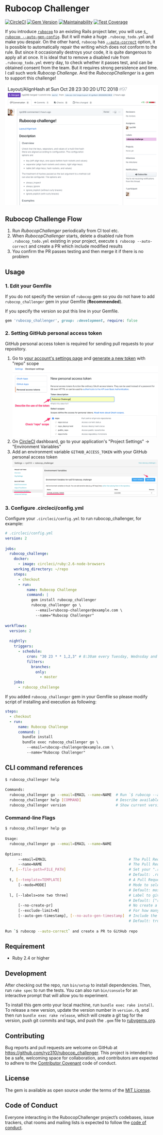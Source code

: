 # Rubocop Challenger

[![CircleCI](https://circleci.com/gh/ryz310/rubocop_challenger/tree/master.svg?style=svg&circle-token=cdf0ffce5b4c0c7804b50dde00ca5ef09cbadb67)](https://circleci.com/gh/ryz310/rubocop_challenger/tree/master) [![Gem Version](https://badge.fury.io/rb/rubocop_challenger.svg)](https://badge.fury.io/rb/rubocop_challenger) [![Maintainability](https://api.codeclimate.com/v1/badges/a18c1c17fc534bb32473/maintainability)](https://codeclimate.com/github/ryz310/rubocop_challenger/maintainability) [![Test Coverage](https://api.codeclimate.com/v1/badges/a18c1c17fc534bb32473/test_coverage)](https://codeclimate.com/github/ryz310/rubocop_challenger/test_coverage)

If you introduce [`rubocop`](https://github.com/rubocop-hq/rubocop) to an existing Rails project later, you will use [`$ rubocop --auto-gen-config`](https://github.com/rubocop-hq/rubocop/blob/master/manual/configuration.md#automatically-generated-configuration). But it will make a huge `.rubocop_todo.yml` and make you despair.
On the other hand, `rubocop` has [`--auto-correct`](https://github.com/rubocop-hq/rubocop/blob/master/manual/basic_usage.md#other-useful-command-line-flags) option, it is possible to automatically repair the writing which does not conform to the rule. But since it occasionally destroys your code, it is quite dangerous to apply all at once.
It is ideal that to remove a disabled rule from `.rubocop_todo.yml` every day, to check whether it passes test, and can be obtained consent from the team. But it requires strong persistence and time.
I call such work *Rubocop Challenge*. And the *RubocopChallenger* is a gem to support this challenge!

[![Rubocop Challenge](images/rubocop_challenge.png)](https://github.com/ryz310/rubocop_challenger/pull/97)

## Rubocop Challenge Flow

1. Run *RubocopChallenger* periodically from CI tool etc.
1. When *RubocopChallenger* starts, delete a disabled rule from `.rubocop_todo.yml` existing in your project, execute `$ rubocop --auto-correct` and create a PR which include modified results
1. You confirm the PR passes testing and then merge it if there is no problem

## Usage

### 1. Edit your Gemfile

If you do not specify the version of `rubocop` gem so you do not have to add `rubocop_challenger` gem in your Gemfile (**Recommended**).

If you specify the version so put this line in your Gemfile.

```rb
gem 'rubocop_challenger', group: :development, require: false
```

### 2. Setting GitHub personal access token

GitHub personal access token is required for sending pull requests to your repository.

1. Go to [your account's settings page](https://github.com/settings/tokens) and [generate a new token](https://github.com/settings/tokens/new) with "repo" scope
  ![generate token](images/generate_token.png)
1. On [CircleCI](https://circleci.com) dashboard, go to your application's "Project Settings" -> "Environment Variables"
1. Add an environment variable `GITHUB_ACCESS_TOKEN` with your GitHub personal access token
  ![circleci environment variables](images/circleci_environment_variables.png)

### 3. Configure .circleci/config.yml

Configure your `.circleci/config.yml` to run rubocop_challenger, for example:

```yml
# .circleci/config.yml
version: 2

jobs:
  rubocop_challenge:
    docker:
      - image: circleci/ruby:2.6-node-browsers
    working_directory: ~/repo
    steps:
      - checkout
      - run:
          name: Rubocop Challenge
          command: |
            gem install rubocop_challenger
            rubocop_challenger go \
              --email=rubocop-challenger@example.com \
              --name="Rubocop Challenger"

workflows:
  version: 2

  nightly:
    triggers:
      - schedule:
          cron: "30 23 * * 1,2,3" # 8:30am every Tuesday, Wednsday and Thursday (JST)
          filters:
            branches:
              only:
                - master
    jobs:
      - rubocop_challenge
```

If you added `rubocop_challenger` gem in your Gemfile so please modify script of installing and execution as following:

```yml
steps:
  - checkout
  - run:
      name: Rubocop Challenge
      command: |
        bundle install
        bundle exec rubocop_challenger go \
          --email=rubocop-challenger@example.com \
          --name="Rubocop Challenger"
```

## CLI command references

```sh
$ rubocop_challenger help

Commands:
  rubocop_challenger go --email=EMAIL --name=NAME  # Run `$ rubocop --auto-correct` and create a PR to GitHub repo
  rubocop_challenger help [COMMAND]                # Describe available commands or one specific command
  rubocop_challenger version                       # Show current version
```

### Command-line Flags

```sh
$ rubocop_challenger help go

Usage:
  rubocop_challenger go --email=EMAIL --name=NAME

Options:
      --email=EMAIL                                      # The Pull Request committer email
      --name=NAME                                        # The Pull Request committer name
  f, [--file-path=FILE_PATH]                             # Set your ".rubocop_todo.yml" path
                                                         # Default: .rubocop_todo.yml
  t, [--template=TEMPLATE]                               # A Pull Request template `erb` file path.You can use variable that `title`, `rubydoc_url`, `description` and `examples` into the erb file.
      [--mode=MODE]                                      # Mode to select deletion target. You can choice "most_occurrence", "least_occurrence", or "random"
                                                         # Default: most_occurrence
  l, [--labels=one two three]                            # Label to give to Pull Request
                                                         # Default: ["rubocop challenge"]
      [--no-create-pr]                                   # No create a pull request (for testing)
      [--exclude-limit=N]                                # For how many exclude properties when creating the .rubocop_todo.yml
      [--auto-gen-timestamp], [--no-auto-gen-timestamp]  # Include the date and time when creating the .rubocop_todo.yml
                                                         # Default: true

Run `$ rubocop --auto-correct` and create a PR to GitHub repo
```

## Requirement

* Ruby 2.4 or higher

## Development

After checking out the repo, run `bin/setup` to install dependencies. Then, run `rake spec` to run the tests. You can also run `bin/console` for an interactive prompt that will allow you to experiment.

To install this gem onto your local machine, run `bundle exec rake install`. To release a new version, update the version number in `version.rb`, and then run `bundle exec rake release`, which will create a git tag for the version, push git commits and tags, and push the `.gem` file to [rubygems.org](https://rubygems.org).

## Contributing

Bug reports and pull requests are welcome on GitHub at https://github.com/ryz310/rubocop_challenger. This project is intended to be a safe, welcoming space for collaboration, and contributors are expected to adhere to the [Contributor Covenant](http://contributor-covenant.org) code of conduct.

## License

The gem is available as open source under the terms of the [MIT License](https://opensource.org/licenses/MIT).

## Code of Conduct

Everyone interacting in the RubocopChallenger project’s codebases, issue trackers, chat rooms and mailing lists is expected to follow the [code of conduct](https://github.com/ryz310/rubocop_challenger/blob/master/CODE_OF_CONDUCT.md).
